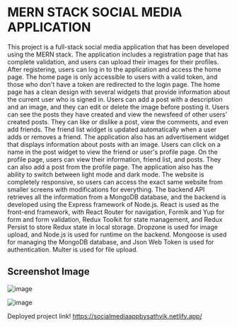 # MERN STACK SOCIAL MEDIA APPLICATION
This project is a full-stack social media application that has been developed using the MERN stack. The application includes a registration page that has complete validation, and users can upload their images for their profiles. After registering, users can log in to the application and access the home page. The home page is only accessible to users with a valid token, and those who don't have a token are redirected to the login page.
The home page has a clean design with several widgets that provide information about the current user who is signed in. Users can add a post with a description and an image, and they can edit or delete the image before posting it. Users can see the posts they have created and view the newsfeed of other users' created posts. They can like or dislike a post, view the comments, and even add friends.
The friend list widget is updated automatically when a user adds or removes a friend. The application also has an advertisement widget that displays information about posts with an image. Users can click on a name in the post widget to view the friend or user's profile page.
On the profile page, users can view their information, friend list, and posts. They can also add a post from the profile page. The application also has the ability to switch between light mode and dark mode. The website is completely responsive, so users can access the exact same website from smaller screens with modifications for everything.
The backend API retrieves all the information from a MongoDB database, and the backend is developed using the Express framework of Node.js. React is used as the front-end framework, with React Router for navigation, Formik and Yup for form and form validation, Redux Toolkit for state management, and Redux Persist to store Redux state in local storage. Dropzone is used for image upload, and Node.js is used for runtime on the backend. Mongoose is used for managing the MongoDB database, and Json Web Token is used for authentication. Multer is used for file upload.
 
## Screenshot Image
![image](https://github.com/user-attachments/assets/02951088-7190-48f4-afb2-a6e788568f9b)

![image](https://github.com/user-attachments/assets/06d25338-55f5-431b-9991-9536346c9b01)

Deployed project link!
https://socialmediaappbysathvik.netlify.app/
